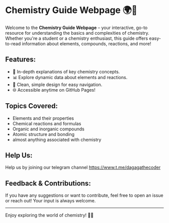 # Chemistry Guide Webpage 🌍🧪

Welcome to the **Chemistry Guide Webpage** – your interactive, go-to resource for understanding the basics and complexities of chemistry. Whether you're a student or a chemistry enthusiast, this guide offers easy-to-read information about elements, compounds, reactions, and more! 

## Features:
- 🔬 In-depth explanations of key chemistry concepts.
- 📊 Explore dynamic data about elements and reactions.
- 🎨 Clean, simple design for easy navigation.
- 🌐 Accessible anytime on GitHub Pages!

## Topics Covered:
- Elements and their properties
- Chemical reactions and formulas
- Organic and inorganic compounds
- Atomic structure and bonding
- almost anything associated with chemistry

## Help Us:
Help us by joining our telegram channel https://www.t.me/dagagathecoder


## Feedback & Contributions:
If you have any suggestions or want to contribute, feel free to open an issue or reach out! Your input is always welcome.

---

Enjoy exploring the world of chemistry! 🧪💡
